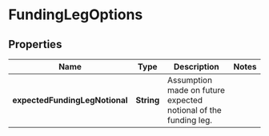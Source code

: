 

# FundingLegOptions


## Properties

| Name | Type | Description | Notes |
|------------ | ------------- | ------------- | -------------|
|**expectedFundingLegNotional** | **String** | Assumption made on future expected notional of the funding leg. |  |



